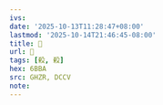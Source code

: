 ```yaml
---
ivs:
date: '2025-10-13T11:28:47+08:00'
lastmod: '2025-10-14T21:46:45-08:00'
title: 󰞫
url: 󰞫
tags: [殺, 殺]
hex: 6BBA
src: GHZR, DCCV
note:
---
```

